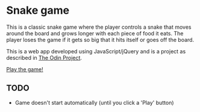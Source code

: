 # Snake game
This is a classic snake game where the player controls a snake that moves around the board and grows longer with each piece of food it eats. The player loses the game if it gets so big that it hits itself or goes off the board.

This is a web app developed using JavaScript/jQuery and is a project as described in [The Odin Project](http://www.theodinproject.com/courses/javascript-and-jquery/lessons/jquery-and-the-dom).

[Play the game!](https://sophialwu.github.io/snake-game/)

## TODO
- Game doesn't start automatically (until you click a 'Play' button)